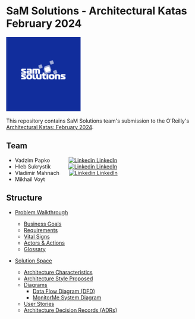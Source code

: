 # SaM Solutions - Architectural Katas February 2024

<img src="./images/sam-solutions.png" alt="drawing" width="200"/>

<br>

This repository contains SaM Solutions team's submission to the O'Reilly's [Architectural Katas: February 2024](https://www.oreilly.com/online-learning/architectural-katas-winter-2024.html).

## Team

- Vadzim Papko &emsp;&emsp;&emsp; [![Linkedin](https://i.stack.imgur.com/gVE0j.png) LinkedIn](https://www.linkedin.com/in/vadzim-papko/)
- Hleb Sukrystik &emsp;&emsp;&nbsp;&nbsp;&nbsp; [![Linkedin](https://i.stack.imgur.com/gVE0j.png) LinkedIn](https://www.linkedin.com/in/glebyshka/)
- Vladimir Mahnach &emsp;&nbsp; [![Linkedin](https://i.stack.imgur.com/gVE0j.png) LinkedIn](https://www.linkedin.com/in/vladimir-mahnach-9b68051a4/)
- Mikhail Voyt

## Structure

- [Problem Walkthrough](./1.ProblemWalkthrough/README.md)

  - [Business Goals](./1.ProblemWalkthrough/1.BusinessGoals.md)
  - [Requirements](./1.ProblemWalkthrough/2.Requirements.md)
  - [Vital Signs](1.ProblemWalkthrough/3.VitalSigns.md)
  - [Actors & Actions](1.ProblemWalkthrough/4.ActorsAndActions.md)
  - [Glossary](1.ProblemWalkthrough/5.Glossary.md)

- [Solution Space](./2.%20Solution%20Space/README.md)
  - [Architecture Characteristics](./2.%20Solution%20Space/1.%20Architecture%20Characteristics.md)
  - [Architecture Style Proposed](./2.%20Solution%20Space/2.%20Architecture%20Style%20Proposed.md)
  - [Diagrams](./3.Diagrams/README.md)
    - [Data Flow Diagram (DFD)](./2.%20Solution%20Space/3.Diagrams/1.DataFlowDiagram.md)
    - [MonitorMe System Diagram](./2.%20Solution%20Space/3.Diagrams/2.MonitorMeSystemDiagram.md)
  - [User Stories](./2.%20Solution%20Space/4.User%20Stories.md)
  - [Architecture Decision Records (ADRs)](./2.%20Solution%20Space/5.ADRs.md)